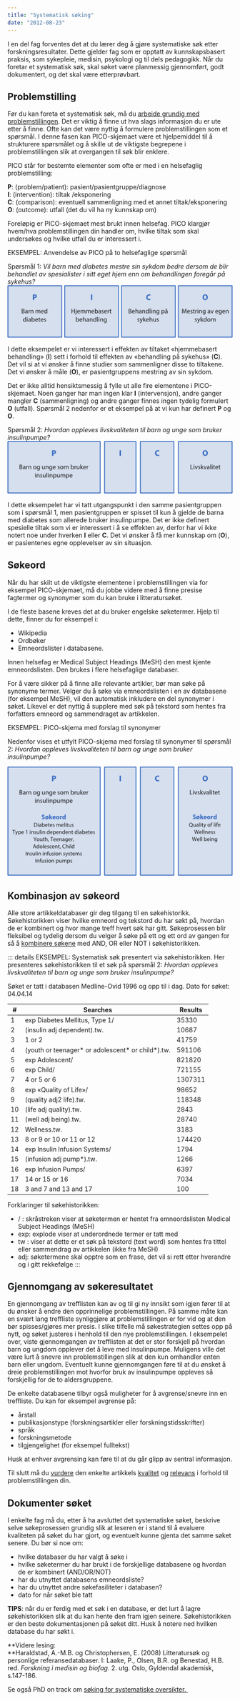 ```yaml
---
title: "Systematisk søking"
date: "2012-08-23"
---
```


I en del fag forventes det at du lærer deg å gjøre systematiske søk etter forskningsresultater. Dette gjelder fag som er opptatt av kunnskapsbasert praksis, som sykepleie, medisin, psykologi og til dels pedagogikk. Når du foretar et systematisk søk, skal søket være planmessig gjennomført, godt dokumentert, og det skal være etterprøvbart.

## Problemstilling

Før du kan foreta et systematisk søk, må du [arbeide grundig med problemstillingen](/skriving/struktur-og-argumentasjon/oppbygning-av-en-oppgave/#Avgrensning_og_problemstilling "Oppbygning av en oppgave"). Det er viktig å finne ut hva slags informasjon du er ute etter å finne. Ofte kan det være nyttig å formulere problemstillingen som et spørsmål. I denne fasen kan PICO-skjemaet være et hjelpemiddel til å strukturere spørsmålet og å skille ut de viktigste begrepene i problemstillingen slik at overgangen til søk blir enklere.

PICO står for bestemte elementer som ofte er med i en helsefaglig problemstilling:

****P****: (problem/patient): pasient/pasientgruppe/diagnose  
**I**: (intervention): tiltak /eksponering  
**C**: (comparison): eventuell sammenligning med et annet tiltak/eksponering  
**O**: (outcome): utfall (det du vil ha ny kunnskap om)

Foreløpig er PICO-skjemaet mest brukt innen helsefag. PICO klargjør hvem/hva problemstillingen din handler om, hvilke tiltak som skal undersøkes og hvilke utfall du er interessert i.

EKSEMPEL: Anvendelse av PICO på to helsefaglige spørsmål

Spørsmål 1: _Vil barn med diabetes mestre sin sykdom bedre dersom de blir behandlet av spesialister i sitt eget hjem enn om behandlingen foregår på sykehus?_[![PICO-skjema](../images/pico-1.png)](/wp-content/uploads/2014/08/pico-1.png)

I dette eksempelet er vi interessert i effekten av tiltaket «hjemmebasert behandling» (**I**) sett i forhold til effekten av «behandling på sykehus» (**C**). Det vil si at vi ønsker å finne studier som sammenligner disse to tiltakene. Det vi ønsker å måle (**O**), er pasientgruppens mestring av sin sykdom.

Det er ikke alltid hensiktsmessig å fylle ut alle fire elementene i PICO-skjemaet. Noen ganger har man ingen klar **I** (intervensjon), andre ganger mangler **C** (sammenligning) og andre ganger finnes ingen tydelig formulert **O** (utfall). Spørsmål 2 nedenfor er et eksempel på at vi kun har definert **P** og **O**.

Spørsmål 2: _Hvordan oppleves livskvaliteten til barn og unge som bruker insulinpumpe?_[![PICO-skjema](../images/pico-2.png)](/wp-content/uploads/2014/08/pico-2.png)

I dette eksempelet har vi tatt utgangspunkt i den samme pasientgruppen som i spørsmål 1, men pasientgruppen er spisset til kun å gjelde de barna med diabetes som allerede bruker insulinpumpe. Det er ikke definert spesielle tiltak som vi er interessert i å se effekten av, derfor har vi ikke notert noe under hverken **I** eller **C**. Det vi ønsker å få mer kunnskap om (**O**), er pasientenes egne opplevelser av sin situasjon.

## Søkeord

Når du har skilt ut de viktigste elementene i problemstillingen via for eksempel PICO-skjemaet, må du jobbe videre med å finne presise fagtermer og synonymer som du kan bruke i litteratursøket.

I de fleste basene kreves det at du bruker engelske søketermer. Hjelp til dette, finner du for eksempel i:

- Wikipedia
- Ordbøker
- Emneordslister i databasene.

Innen helsefag er Medical Subject Headings (MeSH) den mest kjente emneordslisten. Den brukes i flere helsefaglige databaser.

For å være sikker på å finne alle relevante artikler, bør man søke på synonyme termer. Velger du å søke via emneordslisten i en av databasene (for eksempel MeSH), vil den automatisk inkludere en del synonymer i søket. Likevel er det nyttig å supplere med søk på tekstord som hentes fra forfatters emneord og sammendraget av artikkelen.

EKSEMPEL: PICO-skjema med forslag til synonymer

Nedenfor vises et utfylt PICO-skjema med forslag til synonymer til spørsmål 2: _Hvordan oppleves livskvaliteten til barn og unge som bruker insulinpumpe?_

[![PICO-skjema med søkeord](../images/pico-3.png)](/wp-content/uploads/2014/08/pico-3.png)

## Kombinasjon av søkeord

Alle store artikkeldatabaser gir deg tilgang til en søkehistorikk. Søkehistorikken viser hvilke emneord og tekstord du har søkt på, hvordan de er kombinert og hvor mange treff hvert søk har gitt. Søkeprosessen blir fleksibel og tydelig dersom du velger å søke på ett og ett ord av gangen for så å [kombinere søkene](/soking/utdypende-sok/kombinasjon-av-sokeord/ "Kombinasjon av søkeord") med AND, OR eller NOT i søkehistorikken.

::: details EKSEMPEL: Systematisk søk presentert via søkehistorikken.
Her presenteres søkehistorikken til et søk på spørsmål 2: _Hvordan oppleves livskvaliteten til barn og unge som bruker insulinpumpe?_

Søket er tatt i databasen Medline-Ovid 1996 og opp til i dag. Dato for søket: 04.04.14

| #        | Searches                                          | Results |
|----------|---------------------------------------------------|---------|
| 1        | exp Diabetes Mellitus, Type 1/                    | 35330   |
| 2        | (insulin adj dependent).tw.                       | 10687   |
| 3        | 1 or 2                                            | 41759   |
| 4        | (youth or teenager* or adolescent* or child*).tw. | 591106  |
| 5        | exp Adolescent/                                   | 821820  |
| 6        | exp Child/                                        | 721155  |
| 7        | 4 or 5 or 6                                       | 1307311 |
| 8        | exp «Quality of Life»/                            | 98652   |
| 9        | (quality adj2 life).tw.                           | 118348  |
| 10       | (life adj quality).tw.                            | 2843    |
| 11       | (well adj being).tw.                              | 28740   |
| 12       | Wellness.tw.                                      | 3183    |
| 13       | 8 or 9 or 10 or 11 or 12                          | 174420  |
| 14       | exp Insulin Infusion Systems/                     | 1794    |
| 15       | (infusion adj pump*).tw.                          | 1266    |
| 16       | exp Infusion Pumps/                               | 6397    |
| 17       | 14 or 15 or 16                                    | 7034    |
| 18       | 3 and 7 and 13 and 17                             | 100     |

Forklaringer til søkehistorikken:

- / : skråstreken viser at søketermen er hentet fra emneordslisten Medical Subject Headings (MeSH)
- exp: explode viser at underordnede termer er tatt med
- tw : viser at dette er et søk på tekstord (text word) som hentes fra tittel eller sammendrag av artikkelen (ikke fra MeSH)
- adj: søketermene skal opptre som en frase, det vil si rett etter hverandre og i gitt rekkefølge
:::

## Gjennomgang av søkeresultatet

En gjennomgang av trefflisten kan av og til gi ny innsikt som igjen fører til at du ønsker å endre den opprinnelige problemstillingen. På samme måte kan en svært lang treffliste synliggjøre at problemstillingen er for vid og at den bør spisses/gjøres mer presis. I slike tilfelle må søkestrategien settes opp på nytt, og søket justeres i henhold til den nye problemstillingen. I eksempelet over, viste gjennomgangen av trefflisten at det er stor forskjell på hvordan barn og ungdom opplever det å leve med insulinpumpe. Muligens ville det være lurt å snevre inn problemstillingen slik at den kun omhandler enten barn eller ungdom. Eventuelt kunne gjennomgangen føre til at du ønsket å dreie problemstillingen mot hvorfor bruk av insulinpumpe oppleves så forskjellig for de to aldersgruppene.

De enkelte databasene tilbyr også muligheter for å avgrense/snevre inn en treffliste. Du kan for eksempel avgrense på:

- årstall
- publikasjonstype (forskningsartikler eller forskningstidsskrifter)
- språk
- forskningsmetode
- tilgjengelighet (for eksempel fulltekst)

Husk at enhver avgrensing kan føre til at du går glipp av sentral informasjon.

Til slutt må du [vurdere](/kildebruk-og-referanser/kildevurdering/ "Kildevurdering") den enkelte artikkels [kvalitet](/kildebruk-og-referanser/kildevurdering/kvalitative-vurderinger/ "Kvalitative vurderinger") og [relevans](/kildebruk-og-referanser/kildevurdering/vurdering-av-relevans/ "Vurdering av relevans") i forhold til problemstillingen din.

## Dokumenter søket

I enkelte fag må du, etter å ha avsluttet det systematiske søket, beskrive selve søkeprosessen grundig slik at leseren er i stand til å evaluere kvaliteten på søket du har gjort, og eventuelt kunne gjenta det samme søket senere. Du bør si noe om:

- hvilke databaser du har valgt å søke i
- hvilke søketermer du har brukt i de forskjellige databasene og hvordan de er kombinert (AND/OR/NOT)
- har du utnyttet databasens emneordsliste?
- har du utnyttet andre søkefasiliteter i databasen?
- dato for når søket ble tatt

**TIPS**: når du er ferdig med et søk i en database, er det lurt å lagre søkehistorikken slik at du kan hente den fram igjen seinere. Søkehistorikken er den beste dokumentasjonen på søket ditt. Husk å notere ned hvilken database du har søkt i.

**Videre lesing:  
**Haraldstad, A.-M.B. og Christophersen, E. (2008) Litteratursøk og personlige referansedatabaser. I: Laake, P., Olsen, B.R. og Benestad, H.B. red. _Forskning i medisin og biofag._ 2. utg. Oslo, Gyldendal akademisk, s.147-186.

Se også PhD on track om [søking for systematiske oversikter. ](http://www.phdontrack.net/review-and-discover/systematic-review-searching/)

